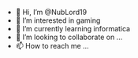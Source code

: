 - 👋 Hi, I’m @NubLord19
- 👀 I’m interested in gaming
- 🌱 I’m currently learning informatica
- 💞️ I’m looking to collaborate on ...
- 📫 How to reach me ...

<!---
NubLord19/NubLord19 is a ✨ special ✨ repository because its `README.md` (this file) appears on your GitHub profile.
You can click the Preview link to take a look at your changes.
--->
